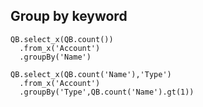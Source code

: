 ## Group by keyword


  ```apex
  QB.select_x(QB.count())
    .from_x('Account')
    .groupBy('Name')
  ```
  
  ```apex
  QB.select_x(QB.count('Name'),'Type')
    .from_x('Account')
    .groupBy('Type',QB.count('Name').gt(1))
  ```
